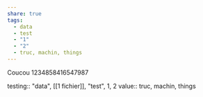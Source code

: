 ```yaml
---
share: true
tags:
  - data
  - test
  - "1"
  - "2"
  - truc, machin, things
---
```



Coucou
1234858416547987

testing:: "data", [[1 fichier]], "test", 1, 2
value:: truc, machin, things
